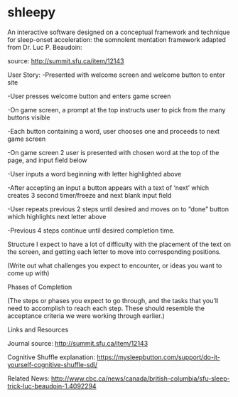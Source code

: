 # shleepy
An interactive software designed on a conceptual framework and technique for sleep-onset
acceleration: the somnolent mentation framework adapted from Dr. Luc P. Beaudoin:

source: http://summit.sfu.ca/item/12143

User Story: 
-Presented with welcome screen and welcome button to enter site

-User presses welcome button and enters game screen

-On game screen, a prompt at the top instructs user to pick from the many buttons visible

-Each button containing a word, user chooses one and proceeds to next game screen

-On game screen 2 user is presented with chosen word at the top of the page, and input field below

-User inputs a word beginning with letter highlighted above

-After accepting an input a button appears with a text of ‘next’ which creates 3 second timer/freeze and next blank input field

-User repeats previous 2 steps until desired and moves on to “done” button which highlights next letter above

-Previous 4 steps continue until desired completion time.

Structure
I expect to have a lot of difficulty with the placement of the text on the screen, and getting each letter to move into corresponding positions.

(Write out what challenges you expect to encounter, or ideas you want to come up with)

Phases of Completion

(The steps or phases you expect to go through, and the tasks that you'll need to accomplish to reach each step. These should resemble the acceptance criteria we were working through earlier.)




Links and Resources


Journal source: http://summit.sfu.ca/item/12143

Cognitive Shuffle explanation: https://mysleepbutton.com/support/do-it-yourself-cognitive-shuffle-sdi/

Related News: http://www.cbc.ca/news/canada/british-columbia/sfu-sleep-trick-luc-beaudoin-1.4092294 
